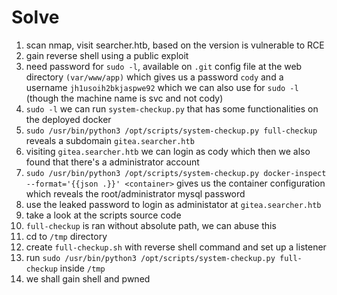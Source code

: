 # Solve

1. scan nmap, visit searcher.htb, based on the version is vulnerable to RCE 
2. gain reverse shell using a public exploit
3. need password for `sudo -l`, available on `.git` config file at the web directory `(var/www/app)` which gives us a password `cody` and a username `jh1usoih2bkjaspwe92` which we can also use for `sudo -l` (though the machine name is svc and not cody)
4. `sudo -l` we can run `system-checkup.py` that has some functionalities on the deployed docker
5. `sudo /usr/bin/python3 /opt/scripts/system-checkup.py full-checkup` reveals a subdomain `gitea.searcher.htb`
6. visiting `gitea.searcher.htb` we can login as cody which then we also found that there's a administrator account
7. `sudo /usr/bin/python3 /opt/scripts/system-checkup.py docker-inspect  --format='{{json .}}' <container>` gives us the container configuration which reveals the root/administrator mysql password
8. use the leaked password to login as administator at `gitea.searcher.htb`
9. take a look at the scripts source code
10. `full-checkup` is ran without absolute path, we can abuse this
11. cd to `/tmp` directory
12. create `full-checkup.sh` with reverse shell command and set up a listener
13. run `sudo /usr/bin/python3 /opt/scripts/system-checkup.py full-checkup` inside `/tmp`
14. we shall gain shell and pwned